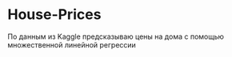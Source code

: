 # House-Prices
По данным из Kaggle предсказываю цены на дома с помощью множественной линейной регрессии
